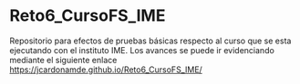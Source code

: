 # Reto6_CursoFS_IME
Repositorio para efectos de pruebas básicas respecto al curso que se esta ejecutando con el instituto IME. Los avances se puede ir evidenciando mediante el siguiente enlace https://jcardonamde.github.io/Reto6_CursoFS_IME/
